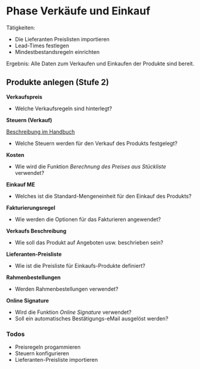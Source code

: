 # Phase Verkäufe und Einkauf

Tätigkeiten:

* Die Lieferanten Preislisten importieren
* Lead-Times festlegen
* Mindestbestandsregeln einrichten

Ergebnis: Alle Daten zum Verkaufen und Einkaufen der Produkte sind bereit.

## Produkte anlegen (Stufe 2)

**Verkaufspreis**

- Welche Verkaufsregeln sind hinterlegt?


**Steuern (Verkauf)**

[Beschreibung im Handbuch](https://odoo-wiki.ch/theorie-mehrwertsteuer.html#steuersatze)

- Welche Steuern werden für den Verkauf des Produkts festgelegt?

**Kosten**

- Wie wird die Funktion *Berechnung des Preises aus Stückliste* verwendet?

**Einkauf ME**

- Welches ist die Standard-Mengeneinheit für den Einkauf des Produkts?

**Fakturierungsregel**

- Wie werden die Optionen für das Fakturieren angewendet?

**Verkaufs Beschreibung**

- Wie soll das Produkt auf Angeboten usw. beschrieben sein?

**Lieferanten-Preisliste**

- Wie ist die Preisliste für Einkaufs-Produkte definiert?

**Rahmenbestellungen**

- Werden Rahmenbestellungen verwendet?

**Online Signature**

- Wird die Funktion *Online Signature* verwendet?
- Soll ein automatisches Bestätigungs-eMail ausgelöst werden?

### Todos

- Preisregeln progammieren
- Steuern konfigurieren
- Lieferanten-Preisliste importieren

